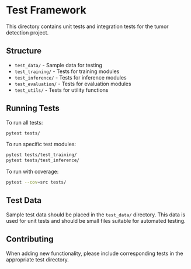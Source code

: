 # Test Framework

This directory contains unit tests and integration tests for the tumor detection project.

## Structure

- `test_data/` - Sample data for testing
- `test_training/` - Tests for training modules
- `test_inference/` - Tests for inference modules
- `test_evaluation/` - Tests for evaluation modules
- `test_utils/` - Tests for utility functions

## Running Tests

To run all tests:

```bash
pytest tests/
```

To run specific test modules:

```bash
pytest tests/test_training/
pytest tests/test_inference/
```

To run with coverage:

```bash
pytest --cov=src tests/
```

## Test Data

Sample test data should be placed in the `test_data/` directory. 
This data is used for unit tests and should be small files suitable for automated testing.

## Contributing

When adding new functionality, please include corresponding tests in the appropriate test directory.

